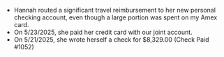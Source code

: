 - Hannah routed a significant travel reimbursement to her new personal checking account, even though a large portion was spent on my Amex card. 
- On 5/23/2025, she paid her credit card with our joint account. 
- On 5/21/2025, she wrote herself a check for $8,329.00 (Check Paid #1052)